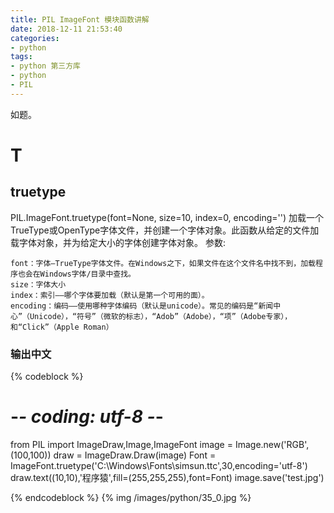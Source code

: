 ```yaml
---
title: PIL ImageFont 模块函数讲解
date: 2018-12-11 21:53:40
categories:
- python
tags:
- python 第三方库
- python
- PIL
---
```

如题。
<!-- more -->
# T
## truetype
PIL.ImageFont.truetype(font=None, size=10, index=0, encoding='')
加载一个TrueType或OpenType字体文件，并创建一个字体对象。此函数从给定的文件加载字体对象，并为给定大小的字体创建字体对象。
参数:

	font：字体–TrueType字体文件。在Windows之下，如果文件在这个文件名中找不到，加载程序也会在Windows字体/目录中查找。
	size：字体大小
	index：索引——哪个字体要加载（默认是第一个可用的面）。
	encoding：编码——使用哪种字体编码（默认是unicode）。常见的编码是“新闻中心”（Unicode），“符号”（微软的标志），“Adob”（Adobe），“项”（Adobe专家），和“Click”（Apple Roman）
	
### 输出中文
{% codeblock %}

# -*- coding: utf-8 -*-
from PIL import ImageDraw,Image,ImageFont
image = Image.new('RGB',(100,100))
draw = ImageDraw.Draw(image)
Font = ImageFont.truetype('C:\Windows\Fonts\simsun.ttc',30,encoding='utf-8')
draw.text((10,10),'程序猿',fill=(255,255,255),font=Font)
image.save('test.jpg')

 {% endcodeblock %}
 {% img /images/python/35_0.jpg %}